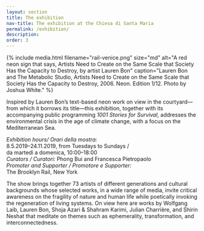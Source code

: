 ```yaml
---
layout: section
title: The exhibition
nav-title: The exhibition at the Chiesa di Santa Maria
permalink: /exhibition/
description:
order: 3
---
```


{% include media.html filename="rail-venice.png" size="md" alt="A red neon sign that says, Artists Need to Create on the Same Scale that Society Has the Capacity to Destroy, by artist Lauren Bon" caption="Lauren Bon and The Metabolic Studio, Artists Need to Create on the Same Scale that Society Has the Capacity to Destroy, 2006. Neon. Edition 1/12. Photo by Joshua White." %}

<div class="margin-bottom-3 lead font-sans-lg tablet:font-sans-xl measure-4 text-light">Inspired by Lauren Bon’s text-based neon work on view in the courtyard—from which it borrows its title—this exhibition, together with its accompanying public programming <em>1001 Stories for Survival</em>, addresses the environmental crisis in the age of climate change, with a focus on the Mediterranean Sea.</div>

<div class="padding-y-2 bg-base-lightest padding-105 tablet:padding-3 font-sans-sm tablet:font-sans-md display-inline-block radius-sm">
<p><em>Exhibition hours/ Orari della mostra:</em> <br/>
8.5.2019–24.11.2019, from Tuesdays to Sundays /<br/>
da martedì a domenica, 10:00–18:00<br/>
<em>Curators / Curatori:</em> Phong Bui and Francesca Pietropaolo<br/>
<em>Promoter and Supporter / Promotore e Supporter:</em><br/>
The Brooklyn Rail, New York</p>
</div>

The show brings together 73 artists of different generations and cultural backgrounds whose selected works, in a wide range of media, invite critical awareness on the fragility of nature and human life while poetically invoking the regeneration of living systems. On view here are works by Wolfgang Laib, Lauren Bon, Shoja Azari & Shahram Karimi, Julian Charrière, and Shirin Neshat that meditate on themes such as ephemerality, transformation, and interconnectedness.
